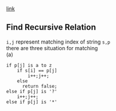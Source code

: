 [link](https://leetcode.com/problems/wildcard-matching/)
## Find Recursive Relation
`i,j` represent matching index of string `s,p`  
there are three situation for matching  
(a) 
```
if p[j] is a to z
    if s[i] == p[j]
        i++;j++;
    else
      return false;
else if p[j] is '?'
    i++;j++;
else if p[j] is '*'
     
    
```
